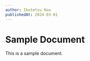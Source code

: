 ```yaml
---
author: Ikutetsu Kou
publishedAt: 2024-03-01
---
```


# Sample Document

This is a sample document.
